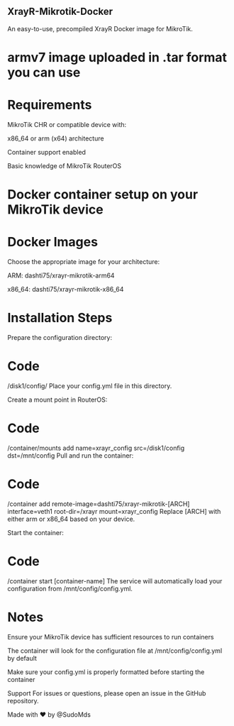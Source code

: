 ## XrayR-Mikrotik-Docker
An easy-to-use, precompiled XrayR Docker image for MikroTik.

# armv7 image uploaded in .tar format you can use

# Requirements
MikroTik CHR or compatible device with:

x86_64 or arm (x64) architecture

Container support enabled

Basic knowledge of MikroTik RouterOS

# Docker container setup on your MikroTik device

# Docker Images
Choose the appropriate image for your architecture:

ARM: dashti75/xrayr-mikrotik-arm64

x86_64: dashti75/xrayr-mikrotik-x86_64

# Installation Steps
Prepare the configuration directory:

# Code
/disk1/config/
Place your config.yml file in this directory.

Create a mount point in RouterOS:

# Code
/container/mounts add name=xrayr_config src=/disk1/config dst=/mnt/config
Pull and run the container:

# Code
/container add remote-image=dashti75/xrayr-mikrotik-[ARCH] interface=veth1 root-dir=/xrayr mount=xrayr_config
Replace [ARCH] with either arm or x86_64 based on your device.

Start the container:

# Code
/container start [container-name]
The service will automatically load your configuration from /mnt/config/config.yml.

# Notes
Ensure your MikroTik device has sufficient resources to run containers

The container will look for the configuration file at /mnt/config/config.yml by default

Make sure your config.yml is properly formatted before starting the container

Support
For issues or questions, please open an issue in the GitHub repository.

Made with ❤️ by @SudoMds


